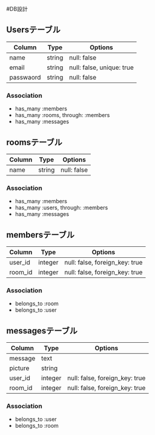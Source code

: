 #DB設計

## Usersテーブル

|Column|Type|Options|
|------|----|-------|
|name|string|null: false|
|email|string|null: false, unique: true|
|passwaord|string|null: false|

### Association
- has_many :members
- has_many :rooms, through: :members
- has_many :messages 


## roomsテーブル

|Column|Type|Options|
|------|----|-------|
|name|string|null: false|

### Association
- has_many :members
- has_many :users, through: :members
- has_many :messages



## membersテーブル

|Column|Type|Options|
|------|----|-------|
|user_id|integer|null: false, foreign_key: true|
|room_id|integer|null: false, foreign_key: true|

### Association
- belongs_to :room
- belongs_to :user


## messagesテーブル

|Column|Type|Options|
|------|----|-------|
|message|text|
|picture|string|
|user_id|integer|null: false, foreign_key: true|
|room_id|integer|null: false, foreign_key: true|

### Association
- belongs_to :user
- belongs_to :room
